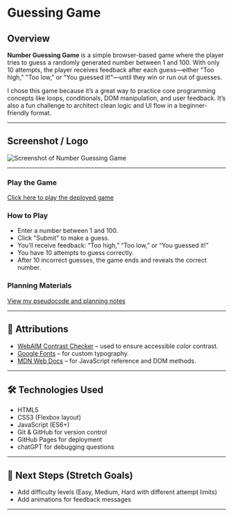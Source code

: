 # Guessing Game

## Overview
**Number Guessing Game** is a simple browser-based game where the player tries to guess a randomly generated number between 1 and 100. With only 10 attempts, the player receives feedback after each guess—either "Too high," "Too low," or "You guessed it!"—until they win or run out of guesses.

I chose this game because it’s a great way to practice core programming concepts like loops, conditionals, DOM manipulation, and user feedback. It’s also a fun challenge to architect clean logic and UI flow in a beginner-friendly format.

---

## Screenshot / Logo
![Screenshot of Number Guessing Game](link-to-your-screenshot.png)

---


### Play the Game
[Click here to play the deployed game](https://your-deployment-link.com)

### How to Play
- Enter a number between 1 and 100.
- Click "Submit" to make a guess.
- You’ll receive feedback: “Too high,” “Too low,” or “You guessed it!”
- You have 10 attempts to guess correctly.
- After 10 incorrect guesses, the game ends and reveals the correct number.

### Planning Materials
[View my pseudocode and planning notes](https://github.com/KieshaWalker/Guessing-Game/blob/main/js/app.js)

---

## 🙏 Attributions
- [WebAIM Contrast Checker](https://webaim.org/resources/contrastchecker/) – used to ensure accessible color contrast.
- [Google Fonts](https://fonts.google.com/) – for custom typography.
- [MDN Web Docs](https://developer.mozilla.org/) – for JavaScript reference and DOM methods.

---

## 🛠 Technologies Used
- HTML5
- CSS3 (Flexbox layout)
- JavaScript (ES6+)
- Git & GitHub for version control
- GitHub Pages for deployment
- chatGPT for debugging questions

---

## 🌱 Next Steps (Stretch Goals)
- Add difficulty levels (Easy, Medium, Hard with different attempt limits)
- Add animations for feedback messages

---
